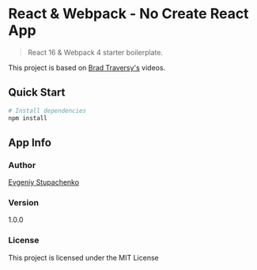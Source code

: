 # React & Webpack - No Create React App

> React 16 & Webpack 4 starter boilerplate.

This project is based on [Brad Traversy's](https://www.youtube.com/user/TechGuyWeb) videos.

## Quick Start

```bash
# Install dependencies
npm install
```

## App Info

### Author

[Evgeniy Stupachenko](https://www.linkedin.com/in/evgeniy-stupachenko-715061b8/)

### Version

1.0.0

### License

This project is licensed under the MIT License
